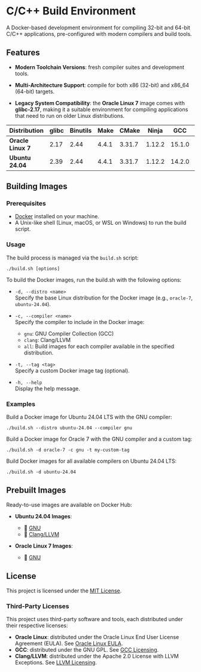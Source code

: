 # C/C++ Build Environment

A Docker-based development environment for compiling 32-bit and 64-bit C/C++ applications, pre-configured with modern compilers and build tools.

## Features

- **Modern Toolchain Versions**:
  fresh compiler suites and development tools.

- **Multi-Architecture Support**:
  compile for both x86 (32-bit) and x86_64 (64-bit) targets.

- **Legacy System Compatibility**:
  the **Oracle Linux 7** image comes with **glibc-2.17**, making it a suitable environment for compiling applications that need to run on older Linux distributions.

|  Distribution  | glibc | Binutils | Make  | CMake  | Ninja  |  GCC   | Clang  |
|----------------|-------|----------|-------|--------|--------|--------|--------|
| **Oracle Linux 7** | 2.17  |   2.44   | 4.4.1 | 3.31.7 | 1.12.2 | 15.1.0 |   -    |
| **Ubuntu 24.04**   | 2.39  |   2.44   | 4.4.1 | 3.31.7 | 1.12.2 | 14.2.0 | 20.1.4 |

## Building Images

### Prerequisites
- [Docker](https://www.docker.com) installed on your machine.
- A Unix-like shell (Linux, macOS, or WSL on Windows) to run the build script.

### Usage
The build process is managed via the `build.sh` script:

```console
./build.sh [options]
```

To build the Docker images, run the build.sh with the following options:

- `-d, --distro <name>`<br />
Specify the base Linux distribution for the Docker image (e.g., `oracle-7`, `ubuntu-24.04`).

- `-c, --compiler <name>`<br />
Specify the compiler to include in the Docker image:
  - `gnu`: GNU Compiler Collection (GCC)
  - `clang`: Clang/LLVM
  - `all`: Build images for each compiler available in the specified distribution.

- `-t, --tag <tag>`<br />
Specify a custom Docker image tag (optional).<br />

- `-h, --help`<br />
Display the help message.

### Examples

Build a Docker image for Ubuntu 24.04 LTS with the GNU compiler:

```console
./build.sh --distro ubuntu-24.04 --compiler gnu
```

Build a Docker image for Oracle 7 with the GNU compiler and a custom tag:

```console
./build.sh -d oracle-7 -c gnu -t my-custom-tag
```

Build Docker images for all available compilers on Ubuntu 24.04 LTS:

```console
./build.sh -d ubuntu-24.04
```

## Prebuilt Images

Ready-to-use images are available on Docker Hub:

- **Ubuntu 24.04 Images**:
  - 🐂 [GNU](https://hub.docker.com/repository/docker/hun1er/ubuntu-24.04-cxx-build-env-gnu)
  - 🐉 [Clang/LLVM](https://hub.docker.com/repository/docker/hun1er/ubuntu-24.04-cxx-build-env-clang)

- **Oracle Linux 7 Images**:
  - 🐂 [GNU](https://hub.docker.com/repository/docker/hun1er/oracle-7-cxx-build-env-gnu)

## License

This project is licensed under the [MIT License](LICENSE).

### Third-Party Licenses

This project uses third-party software and tools, each distributed under their respective licenses:
- **Oracle Linux**: distributed under the Oracle Linux End User License Agreement (EULA). See [Oracle Linux EULA](https://oss.oracle.com/ol7/EULA).
- **GCC**: distributed under the GNU GPL. See [GCC Licensing](https://gcc.gnu.org/onlinedocs/gcc/Copying.html).
- **Clang/LLVM**: distributed under the Apache 2.0 License with LLVM Exceptions. See [LLVM Licensing](https://llvm.org/docs/DeveloperPolicy.html).
